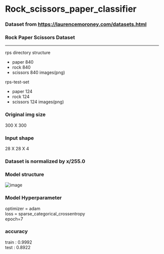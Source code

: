 # Rock_scissors_paper_classifier

### Dataset from https://laurencemoroney.com/datasets.html

### Rock Paper Scissors Dataset
---

rps directory structure
* paper 840 
* rock 840
* scissors 840 images(png)

rps-test-set
* paper 124
* rock 124
* scissors 124 images(png)

### Original img size  
300 X 300
  
  
### Input shape  
28 X 28 X 4  
  
  
### Dataset is normalized by x/255.0  
  
  
### Model structure
![image](https://user-images.githubusercontent.com/53106649/148017906-ff720575-828e-4a5b-8c2e-935857c1b580.png)


### Model Hyperparameter
optimizer = adam  
loss = sparse_categorical_crossentropy  
epoch=7  


### accuracy
train : 0.9992  
test : 0.8922  
